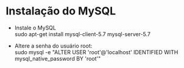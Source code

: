 # Instalação do MySQL
+ Instale o MySQL<br>
sudo apt-get install mysql-client-5.7 mysql-server-5.7<br>

+ Altere a senha do usuário root:<br>
sudo mysql -e "ALTER USER 'root'@'localhost' IDENTIFIED WITH mysql_native_password BY 'root'"
